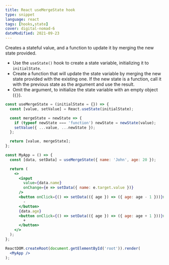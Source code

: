 ```yaml
---
title: React useMergeState hook
type: snippet
language: react
tags: [hooks,state]
cover: digital-nomad-6
dateModified: 2021-09-23
---
```


Creates a stateful value, and a function to update it by merging the new state provided.

- Use the `useState()` hook to create a state variable, initializing it to `initialState`.
- Create a function that will update the state variable by merging the new state provided with the existing one. If the new state is a function, call it with the previous state as the argument and use the result.
- Omit the argument, to initialize the state variable with an empty object (`{}`).

```jsx
const useMergeState = (initialState = {}) => {
  const [value, setValue] = React.useState(initialState);

  const mergeState = newState => {
    if (typeof newState === 'function') newState = newState(value);
    setValue({ ...value, ...newState });
  };

  return [value, mergeState];
};

const MyApp = () => {
  const [data, setData] = useMergeState({ name: 'John', age: 20 });

  return (
    <>
      <input
        value={data.name}
        onChange={e => setData({ name: e.target.value })}
      />
      <button onClick={() => setData(({ age }) => ({ age: age - 1 }))}>
        -
      </button>
      {data.age}
      <button onClick={() => setData(({ age }) => ({ age: age + 1 }))}>
        +
      </button>
    </>
  );
};

ReactDOM.createRoot(document.getElementById('root')).render(
  <MyApp />
);
```
